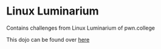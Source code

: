 # Linux Luminarium

Contains challenges from Linux Luminarium of pwn.college

This dojo can be found over [here](https://pwn.college/linux-luminarium/)